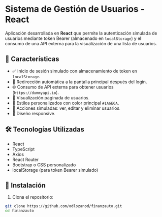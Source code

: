 # Sistema de Gestión de Usuarios - React

Aplicación desarrollada en **React** que permite la autenticación simulada de usuarios mediante token Bearer (almacenado en `localStorage`) y el consumo de una API externa para la visualización de una lista de usuarios.

## 🧩 Características

- ✅ Inicio de sesión simulado con almacenamiento de token en `localStorage`.
- 🔄 Redirección automática a la pantalla principal después del login.
- 🌐 Consumo de API externa para obtener usuarios (`https://dummyapi.io`).
- 📄 Visualización paginada de usuarios.
- 🎨 Estilos personalizados con color principal `#1A6E6A`.
- 🔧 Acciones simuladas: ver, editar y eliminar usuarios.
- 📱 Diseño responsive.

## 🛠️ Tecnologías Utilizadas

- React
- TypeScript
- Axios
- React Router
- Bootstrap o CSS personalizado
- localStorage (para token Bearer simulado)

## 🚀 Instalación

1. Clona el repositorio:

```bash
git clone https://github.com/odlozanod/finanzauto.git
cd finanzauto
